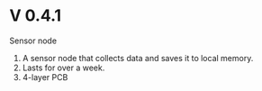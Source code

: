 # V 0.4.1
Sensor node
1. A sensor node that collects data and saves it to local memory.
1. Lasts for over a week.
1. 4-layer PCB

